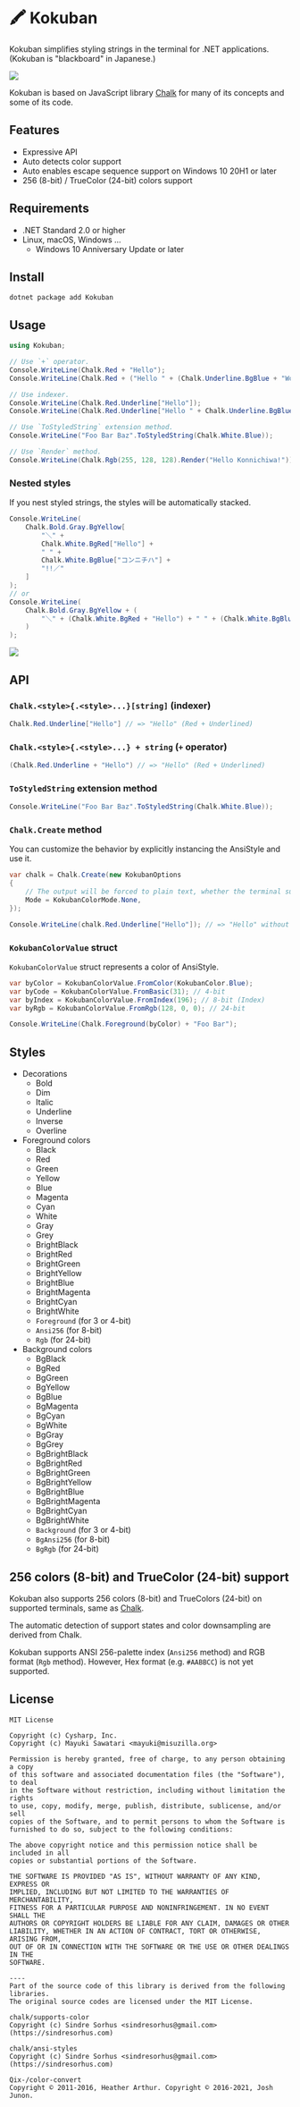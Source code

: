 # 🖍 Kokuban
Kokuban simplifies styling strings in the terminal for .NET applications. (Kokuban is "blackboard" in Japanese.)

![](docs/assets/Screen-01.png)

Kokuban is based on JavaScript library [Chalk](https://github.com/chalk/chalk) for many of its concepts and some of its code.

## Features
- Expressive API
- Auto detects color support
- Auto enables escape sequence support on Windows 10 20H1 or later
- 256 (8-bit) / TrueColor (24-bit) colors support

## Requirements

- .NET Standard 2.0 or higher
- Linux, macOS, Windows ...
    - Windows 10 Anniversary Update or later

## Install
```
dotnet package add Kokuban
```

## Usage

```csharp
using Kokuban;

// Use `+` operator.
Console.WriteLine(Chalk.Red + "Hello");
Console.WriteLine(Chalk.Red + ("Hello " + (Chalk.Underline.BgBlue + "World")) + "!");

// Use indexer.
Console.WriteLine(Chalk.Red.Underline["Hello"]);
Console.WriteLine(Chalk.Red.Underline["Hello " + Chalk.Underline.BgBlue["World"]]);

// Use `ToStyledString` extension method.
Console.WriteLine("Foo Bar Baz".ToStyledString(Chalk.White.Blue));

// Use `Render` method.
Console.WriteLine(Chalk.Rgb(255, 128, 128).Render("Hello Konnichiwa!"));
```
### Nested styles
If you nest styled strings, the styles will be automatically stacked.

```csharp
Console.WriteLine(
    Chalk.Bold.Gray.BgYellow[
        "＼" + 
        Chalk.White.BgRed["Hello"] +
        " " +
        Chalk.White.BgBlue["コンニチハ"] +
        "!!／"
    ]
);
// or
Console.WriteLine(
    Chalk.Bold.Gray.BgYellow + (
        "＼" + (Chalk.White.BgRed + "Hello") + " " + (Chalk.White.BgBlue + "コンニチハ") + "!!／"
    )
);

```
![](docs/assets/Screen-02.png)


## API
### `Chalk.<style>{.<style>...}[string]` (indexer)

```csharp
Chalk.Red.Underline["Hello"] // => "Hello" (Red + Underlined)
```

### `Chalk.<style>{.<style>...} + string` (`+` operator)

```csharp
(Chalk.Red.Underline + "Hello") // => "Hello" (Red + Underlined)
```

### `ToStyledString` extension method

```csharp
Console.WriteLine("Foo Bar Baz".ToStyledString(Chalk.White.Blue));
```

### `Chalk.Create` method
You can customize the behavior by explicitly instancing the AnsiStyle and use it.

```csharp
var chalk = Chalk.Create(new KokubanOptions
{
    // The output will be forced to plain text, whether the terminal supports colors or not.
    Mode = KokubanColorMode.None,
});

Console.WriteLine(chalk.Red.Underline["Hello"]); // => "Hello" without escape sequences.
```

### `KokubanColorValue` struct
`KokubanColorValue` struct represents a color of AnsiStyle.

```csharp
var byColor = KokubanColorValue.FromColor(KokubanColor.Blue);
var byCode = KokubanColorValue.FromBasic(31); // 4-bit
var byIndex = KokubanColorValue.FromIndex(196); // 8-bit (Index)
var byRgb = KokubanColorValue.FromRgb(128, 0, 0); // 24-bit

Console.WriteLine(Chalk.Foreground(byColor) + "Foo Bar");
```

## Styles
- Decorations
    - Bold
    - Dim
    - Italic
    - Underline
    - Inverse
    - Overline
- Foreground colors
    - Black
    - Red
    - Green
    - Yellow
    - Blue
    - Magenta
    - Cyan
    - White
    - Gray
    - Grey
    - BrightBlack
    - BrightRed
    - BrightGreen
    - BrightYellow
    - BrightBlue
    - BrightMagenta
    - BrightCyan
    - BrightWhite
    - `Foreground` (for 3 or 4-bit)
    - `Ansi256` (for 8-bit)
    - `Rgb` (for 24-bit)
- Background colors
    - BgBlack
    - BgRed
    - BgGreen
    - BgYellow
    - BgBlue
    - BgMagenta
    - BgCyan
    - BgWhite
    - BgGray
    - BgGrey
    - BgBrightBlack
    - BgBrightRed
    - BgBrightGreen
    - BgBrightYellow
    - BgBrightBlue
    - BgBrightMagenta
    - BgBrightCyan
    - BgBrightWhite
    - `Background` (for 3 or 4-bit)
    - `BgAnsi256` (for 8-bit)
    - `BgRgb` (for 24-bit)

## 256 colors (8-bit) and TrueColor (24-bit) support
Kokuban also supports 256 colors (8-bit) and TrueColors (24-bit) on supported terminals, same as [Chalk](https://github.com/chalk/chalk#256-and-truecolor-color-support).

The automatic detection of support states and color downsampling are derived from Chalk.

Kokuban supports ANSI 256-palette index (`Ansi256` method) and RGB format (`Rgb` method). However, Hex format (e.g. `#AABBCC`) is not yet supported.

## License

```
MIT License

Copyright (c) Cysharp, Inc.
Copyright (c) Mayuki Sawatari <mayuki@misuzilla.org>

Permission is hereby granted, free of charge, to any person obtaining a copy
of this software and associated documentation files (the "Software"), to deal
in the Software without restriction, including without limitation the rights
to use, copy, modify, merge, publish, distribute, sublicense, and/or sell
copies of the Software, and to permit persons to whom the Software is
furnished to do so, subject to the following conditions:

The above copyright notice and this permission notice shall be included in all
copies or substantial portions of the Software.

THE SOFTWARE IS PROVIDED "AS IS", WITHOUT WARRANTY OF ANY KIND, EXPRESS OR
IMPLIED, INCLUDING BUT NOT LIMITED TO THE WARRANTIES OF MERCHANTABILITY,
FITNESS FOR A PARTICULAR PURPOSE AND NONINFRINGEMENT. IN NO EVENT SHALL THE
AUTHORS OR COPYRIGHT HOLDERS BE LIABLE FOR ANY CLAIM, DAMAGES OR OTHER
LIABILITY, WHETHER IN AN ACTION OF CONTRACT, TORT OR OTHERWISE, ARISING FROM,
OUT OF OR IN CONNECTION WITH THE SOFTWARE OR THE USE OR OTHER DEALINGS IN THE
SOFTWARE.

---- 
Part of the source code of this library is derived from the following libraries.
The original source codes are licensed under the MIT License.

chalk/supports-color
Copyright (c) Sindre Sorhus <sindresorhus@gmail.com> (https://sindresorhus.com)

chalk/ansi-styles
Copyright (c) Sindre Sorhus <sindresorhus@gmail.com> (https://sindresorhus.com)

Qix-/color-convert
Copyright © 2011-2016, Heather Arthur. Copyright © 2016-2021, Josh Junon.
```